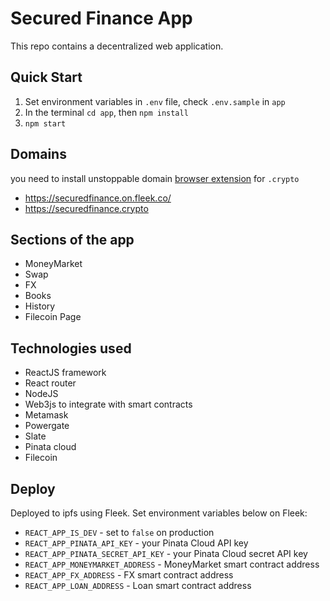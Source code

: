 # Secured Finance App

This repo contains a decentralized web application.

## Quick Start

1. Set environment variables in `.env` file, check `.env.sample` in `app`
2. In the terminal `cd app`, then `npm install`
3. `npm start`

## Domains 
you need to install unstoppable domain [browser extension](https://chrome.google.com/webstore/detail/unstoppable-extension/beelkklmblgdljamcmoffgfbdddfpnnl?hl=en) for `.crypto`
- https://securedfinance.on.fleek.co/
- https://securedfinance.crypto


## Sections of the app

- MoneyMarket
- Swap
- FX
- Books
- History
- Filecoin Page

## Technologies used

- ReactJS framework
- React router
- NodeJS
- Web3js to integrate with smart contracts
- Metamask
- Powergate
- Slate
- Pinata cloud
- Filecoin

## Deploy

Deployed to ipfs using Fleek.
Set environment variables below on Fleek:
- `REACT_APP_IS_DEV` - set to `false` on production
- `REACT_APP_PINATA_API_KEY` - your Pinata Cloud API key
- `REACT_APP_PINATA_SECRET_API_KEY` - your Pinata Cloud secret API key
- `REACT_APP_MONEYMARKET_ADDRESS` - MoneyMarket smart contract address
- `REACT_APP_FX_ADDRESS` - FX smart contract address
- `REACT_APP_LOAN_ADDRESS` - Loan smart contract address
